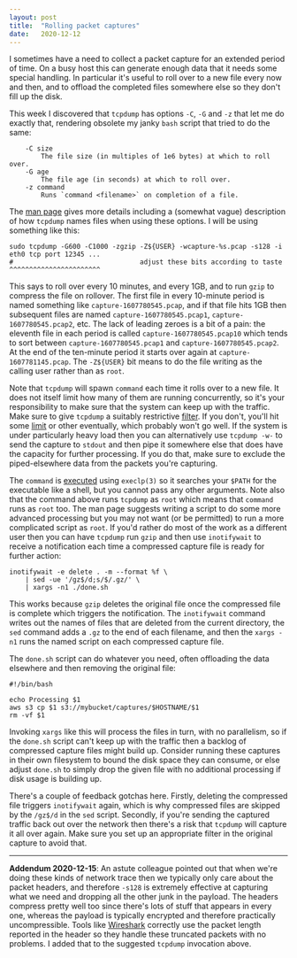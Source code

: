 ```yaml
---
layout: post
title:  "Rolling packet captures"
date:   2020-12-12
---
```


I sometimes have a need to collect a packet capture for an extended period of
time. On a busy host this can generate enough data that it needs some special
handling. In particular it's useful to roll over to a new file every now and
then, and to offload the completed files somewhere else so they don't fill up
the disk.

This week I discovered that `tcpdump` has options `-C`, `-G` and `-z` that let
me do exactly that, rendering obsolete my janky `bash` script that tried to do
the same:

```
    -C size
        The file size (in multiples of 1e6 bytes) at which to roll over.
    -G age
        The file age (in seconds) at which to roll over.
    -z command
        Runs `command <filename>` on completion of a file.
```

The [man page](https://www.tcpdump.org/manpages/tcpdump.1.html) gives more
details including a (somewhat vague) description of how `tcpdump` names files
when using these options. I will be using something like this:

```
sudo tcpdump -G600 -C1000 -zgzip -Z${USER} -wcapture-%s.pcap -s128 -i eth0 tcp port 12345 ...
#                                adjust these bits according to taste ^^^^^^^^^^^^^^^^^^^^^^^
```

This says to roll over every 10 minutes, and every 1GB, and to run `gzip` to
compress the file on rollover. The first file in every 10-minute period is
named something like `capture-1607780545.pcap`, and if that file hits 1GB then
subsequent files are named `capture-1607780545.pcap1`,
`capture-1607780545.pcap2`, etc. The lack of leading zeroes is a bit of a pain:
the eleventh file in each period is called `capture-1607780545.pcap10` which
tends to sort between `capture-1607780545.pcap1` and
`capture-1607780545.pcap2`. At the end of the ten-minute period it starts over
again at `capture-1607781145.pcap`. The `-Z${USER}` bit means to do the file
writing as the calling user rather than as `root`.

Note that `tcpdump` will spawn `command` each time it rolls over to a new file.
It does not itself limit how many of them are running concurrently, so it's
your responsibility to make sure that the system can keep up with the traffic.
Make sure to give `tcpdump` a suitably restrictive
[filter](https://www.tcpdump.org/manpages/pcap-filter.7.html). If you don't,
you'll hit some [limit](https://github.com/lorin/awesome-limits) or other
eventually, which probably won't go well. If the system is under particularly
heavy load then you can alternatively use `tcpdump -w-` to send the capture to
`stdout` and then pipe it somewhere else that does have the capacity for
further processing. If you do that, make sure to exclude the piped-elsewhere
data from the packets you're capturing.

The `command` is
[executed](https://github.com/the-tcpdump-group/tcpdump/blob/a0e19c0caef95fdcbace674de91e7c181d3bc866/tcpdump.c#L2806)
using `execlp(3)` so it searches your `$PATH` for the executable like a shell,
but you cannot pass any other arguments. Note also that the command above runs
`tcpdump` as `root` which means that `command` runs as `root` too.  The man
page suggests writing a script to do some more advanced processing but you may
not want (or be permitted) to run a more complicated script as `root`. If you'd
rather do most of the work as a different user then you can have `tcpdump` run
`gzip` and then use `inotifywait` to receive a notification each time a
compressed capture file is ready for further action:

```
inotifywait -e delete . -m --format %f \
    | sed -ue '/gz$/d;s/$/.gz/' \
    | xargs -n1 ./done.sh
```

This works because `gzip` deletes the original file once the compressed file is
complete which triggers the notification. The `inotifywait` command writes out
the names of files that are deleted from the current directory, the `sed`
command adds a `.gz` to the end of each filename, and then the `xargs -n1` runs
the named script on each compressed capture file.

The `done.sh` script can do whatever you need, often offloading the data
elsewhere and then removing the original file:

```
#!/bin/bash

echo Processing $1
aws s3 cp $1 s3://mybucket/captures/$HOSTNAME/$1
rm -vf $1
```

Invoking `xargs` like this will process the files in turn, with no parallelism,
so if the `done.sh` script can't keep up with the traffic then a backlog of
compressed capture files might build up. Consider running these captures in
their own filesystem to bound the disk space they can consume, or else adjust
`done.sh` to simply drop the given file with no additional processing if disk
usage is building up.

There's a couple of feedback gotchas here. Firstly, deleting the compressed
file triggers `inotifywait` again, which is why compressed files are skipped by
the `/gz$/d` in the `sed` script. Secondly, if you're sending the captured
traffic back out over the network then there's a risk that `tcpdump` will
capture it all over again. Make sure you set up an appropriate filter in the
original capture to avoid that.

---

**Addendum 2020-12-15**: An astute colleague pointed out that when we're doing
these kinds of network trace then we typically only care about the packet
headers, and therefore `-s128` is extremely effective at capturing what we need
and dropping all the other junk in the payload. The headers compress pretty
well too since there's lots of stuff that appears in every one, whereas the
payload is typically encrypted and therefore practically uncompressible. Tools
like [Wireshark](https://www.wireshark.org) correctly use the packet length
reported in the header so they handle these truncated packets with no problems.
I added that to the suggested `tcpdump` invocation above.
